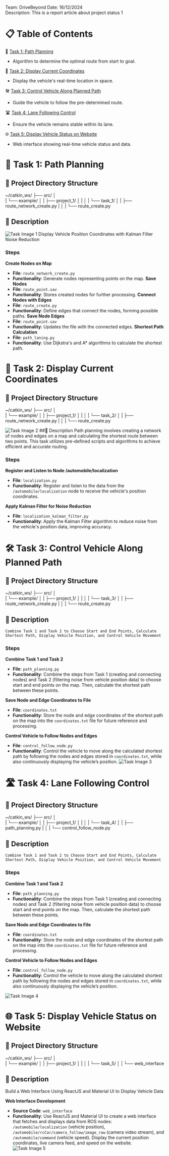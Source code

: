 Team: DriveBeyond 
Date: 16/12/2024  
Description: This is a report article about project status 1 

# 📋 Table of Contents

🚗 [Task 1: Path Planning](#task-1-path-planning)  
   - Algorithm to determine the optimal route from start to goal.  

📍 [Task 2: Display Current Coordinates](#task-2-display-current-coordinates)  
   - Display the vehicle's real-time location in space.  

🛠️ [Task 3: Control Vehicle Along Planned Path](#task-3-control-vehicle-along-planned-path)  
   - Guide the vehicle to follow the pre-determined route.  

🛣️ [Task 4: Lane Following Control](#task-4-lane-following-control)  
   - Ensure the vehicle remains stable within its lane.  

🌐 [Task 5: Display Vehicle Status on Website](#task-5-display-vehicle-status-on-website)  
   - Web interface showing real-time vehicle status and data.  


# 🚗 Task 1: Path Planning
## 📂 Project Directory Structure
~/catkin_ws/ 
├── src/ │  
|        └── example/ │ 
|                     ├── project_1/ │
|                                    │ 
|                                    └── task_1/  │ 
|                                                 ├── route_network_create.py
|                                                 │ 
|                                                 └── route_create.py


## 📝 Description
![Task Image 1](images/task_image_2.png)
    Display Vehicle Position Coordinates with Kalman Filter Noise Reduction
### Steps
**Create Nodes on Map**  
   - **File**: `route_network_create.py`  
   - **Functionality**: Generate nodes representing points on the map.
**Save Nodes**  
   - **File**: `route_point.sav`  
   - **Functionality**: Stores created nodes for further processing.
**Connect Nodes with Edges**  
   - **File**: `route_create.py`  
   - **Functionality**: Define edges that connect the nodes, forming possible paths.
**Save Node Edges**  
   - **File**: `route_point.sav`  
   - **Functionality**: Updates the file with the connected edges.
**Shortest Path Calculation**  
   - **File**: `path_laning.py`  
   - **Functionality**: Use Dijkstra's and A* algorithms to calculate the shortest path.


# 📍 Task 2: Display Current Coordinates
## 📂 Project Directory Structure
~/catkin_ws/ 
├── src/ │  
|        └── example/ │ 
|                     ├── project_1/ │
|                                    │ 
|                                    └── task_2/  │ 
|                                                 ├── route_network_create.py
|                                                 │ 
|                                                 └── route_create.py

![Task Image 2](images/task_image_2.png)
##📝 Description
    Path planning involves creating a network of nodes and edges on a map and calculating the shortest route between two points. This task utilizes pre-defined scripts and algorithms to achieve efficient and accurate routing.

### Steps
**Register and Listen to Node /automobile/localization**  
   - **File**: `localization.py`  
   - **Functionality**: Register and listen to the data from the `/automobile/localization` node to receive the vehicle's position coordinates.

**Apply Kalman Filter for Noise Reduction**  
   - **File**: `localization_kalman_filter.py`  
   - **Functionality**: Apply the Kalman Filter algorithm to reduce noise from the vehicle's position data, improving accuracy.



# 🛠️ Task 3: Control Vehicle Along Planned Path
## 📂 Project Directory Structure
~/catkin_ws/ 
├── src/ │  
|        └── example/ │ 
|                     ├── project_1/ │
|                                    │ 
|                                    └── task_3/  │ 
|                                                 ├── route_network_create.py
|                                                 │ 
|                                                 └── route_create.py

## 📝 Description
    Combine Task 1 and Task 2 to Choose Start and End Points, Calculate Shortest Path, Display Vehicle Position, and Control Vehicle Movement

### Steps
**Combine Task 1 and Task 2**  
   - **File**: `path_planning.py`  
   - **Functionality**: Combine the steps from Task 1 (creating and connecting nodes) and Task 2 (filtering noise from vehicle position data) to choose start and end points on the map. Then, calculate the shortest path between these points.

**Save Node and Edge Coordinates to File**  
   - **File**: `coordinates.txt`  
   - **Functionality**: Store the node and edge coordinates of the shortest path on the map into the `coordinates.txt` file for future reference and processing.

**Control Vehicle to Follow Nodes and Edges**  
   - **File**: `control_follow_node.py`  
   - **Functionality**: Control the vehicle to move along the calculated shortest path by following the nodes and edges stored in `coordinates.txt`, while also continuously displaying the vehicle’s position.
![Task Image 3](images/task_image_3.png)




# 🛣️ Task 4: Lane Following Control
## 📂 Project Directory Structure
~/catkin_ws/ 
├── src/ │  
|        └── example/ │ 
|                     ├── project_1/ │
|                                    │ 
|                                    └── task_4/  │ 
|                                                 ├── path_planning.py
|                                                 │
|                                                 └── control_follow_node.py


## 📝 Description
    Combine Task 1 and Task 2 to Choose Start and End Points, Calculate Shortest Path, Display Vehicle Position, and Control Vehicle Movement

### Steps
**Combine Task 1 and Task 2**  
   - **File**: `path_planning.py`  
   - **Functionality**: Combine the steps from Task 1 (creating and connecting nodes) and Task 2 (filtering noise from vehicle position data) to choose start and end points on the map. Then, calculate the shortest path between these points.

**Save Node and Edge Coordinates to File**  
   - **File**: `coordinates.txt`  
   - **Functionality**: Store the node and edge coordinates of the shortest path on the map into the `coordinates.txt` file for future reference and processing.

**Control Vehicle to Follow Nodes and Edges**  
   - **File**: `control_follow_node.py`  
   - **Functionality**: Control the vehicle to move along the calculated shortest path by following the nodes and edges stored in `coordinates.txt`, while also continuously displaying the vehicle’s position.

![Task Image 4](images/task_image_3.png)


# 🌐 Task 5: Display Vehicle Status on Website
## 📂 Project Directory Structure
~/catkin_ws/ 
├── src/ │  
|        └── example/ │ 
|                     ├── project_1/ │
|                                    │ 
|                                    └── task_5/  │ 
|                                                 └── web_interface

## 📝 Description
Build a Web Interface Using ReactJS and Material UI to Display Vehicle Data

**Web Interface Development**  
   - **Source Code**: `web_interface`  
   - **Functionality**: Use ReactJS and Material UI to create a web interface that fetches and displays data from ROS nodes: `/automobile/localization` (vehicle position), `/automobile/rcCar/camera_follow/image_raw` (camera video stream), and `/automobile/command` (vehicle speed). Display the current position coordinates, live camera feed, and speed on the website.
![Task Image 5](images/task_image_5.png)












